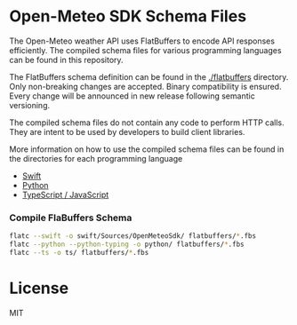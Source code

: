 # Open-Meteo SDK Schema Files

The Open-Meteo weather API uses FlatBuffers to encode API responses efficiently. The compiled schema files for various programming languages can be found in this repository.

The FlatBuffers schema definition can be found in the [./flatbuffers](./flatbuffers) directory. Only non-breaking changes are accepted. Binary compatibility is ensured. Every change will be announced in new release following semantic versioning.

The compiled schema files do not contain any code to perform HTTP calls. They are intent to be used by developers to build client libraries.

More information on how to use the compiled schema files can be found in the directories for each programming language
- [Swift](./swift/)
- [Python](./python/)
- [TypeScript / JavaScript](./ts/)

### Compile FlaBuffers Schema

```bash
flatc --swift -o swift/Sources/OpenMeteoSdk/ flatbuffers/*.fbs
flatc --python --python-typing -o python/ flatbuffers/*.fbs
flatc --ts -o ts/ flatbuffers/*.fbs


```



# License
MIT
